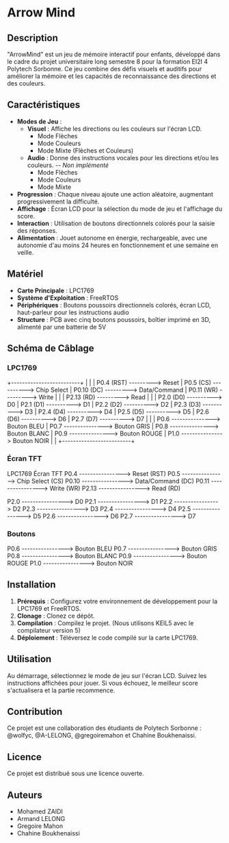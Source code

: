 # Arrow Mind

## Description
"ArrowMind" est un jeu de mémoire interactif pour enfants, développé dans le cadre du projet universitaire long semestre 8 pour la formation EI2I 4 Polytech Sorbonne. Ce jeu combine des défis visuels et auditifs pour améliorer la mémoire et les capacités de reconnaissance des directions et des couleurs.

## Caractéristiques
- **Modes de Jeu** : 
  - **Visuel** : Affiche les directions ou les couleurs sur l'écran LCD.
    - Mode Flèches
    - Mode Couleurs
    - Mode Mixte (Flèches et Couleurs)
  - **Audio** : Donne des instructions vocales pour les directions et/ou les couleurs. -- *Non implémenté*
    - Mode Flèches
    - Mode Couleurs
    - Mode Mixte
- **Progression** : Chaque niveau ajoute une action aléatoire, augmentant progressivement la difficulté.
- **Affichage** : Écran LCD pour la sélection du mode de jeu et l'affichage du score.
- **Interaction** : Utilisation de boutons directionnels colorés pour la saisie des réponses.
- **Alimentation** : Jouet autonome en énergie, rechargeable, avec une autonomie d'au moins 24 heures en fonctionnement et une semaine en veille.

## Matériel
- **Carte Principale** : LPC1769
- **Système d'Exploitation** : FreeRTOS
- **Périphériques** : Boutons poussoirs directionnels colorés, écran LCD, haut-parleur pour les instructions audio
- **Structure** : PCB avec cinq boutons poussoirs, boîtier imprimé en 3D, alimenté par une batterie de 5V

## Schéma de Câblage

### LPC1769
+-------------------------+
| |
| P0.4 (RST) ---------> Reset
| P0.5 (CS) ----------> Chip Select
| P0.10 (DC) ---------> Data/Command
| P0.11 (WR) ---------> Write
| |
| P2.13 (RD) ---------> Read
| |
| P2.0 (D0) ----------> D0
| P2.1 (D1) ----------> D1
| P2.2 (D2) ----------> D2
| P2.3 (D3) ----------> D3
| P2.4 (D4) ----------> D4
| P2.5 (D5) ----------> D5
| P2.6 (D6) ----------> D6
| P2.7 (D7) ----------> D7
| |
| P0.6 ---------------> Bouton BLEU
| P0.7 ---------------> Bouton GRIS
| P0.8 ---------------> Bouton BLANC
| P0.9 ---------------> Bouton ROUGE
| P1.0 ---------------> Bouton NOIR
| |
+-------------------------+

### Écran TFT
LPC1769 Écran TFT
P0.4 ----------------> Reset (RST)
P0.5 ----------------> Chip Select (CS)
P0.10 ----------------> Data/Command (DC)
P0.11 ----------------> Write (WR)
P2.13 ----------------> Read (RD)

P2.0 ----------------> D0
P2.1 ----------------> D1
P2.2 ----------------> D2
P2.3 ----------------> D3
P2.4 ----------------> D4
P2.5 ----------------> D5
P2.6 ----------------> D6
P2.7 ----------------> D7


### Boutons
P0.6 ----------------> Bouton BLEU
P0.7 ----------------> Bouton GRIS
P0.8 ----------------> Bouton BLANC
P0.9 ----------------> Bouton ROUGE
P1.0 ----------------> Bouton NOIR



## Installation
1. **Prérequis** : Configurez votre environnement de développement pour la LPC1769 et FreeRTOS.
2. **Clonage** : Clonez ce dépôt.
3. **Compilation** : Compilez le projet. (Nous utilisons KEIL5 avec le compilateur version 5)
4. **Déploiement** : Téléversez le code compilé sur la carte LPC1769.

## Utilisation
Au démarrage, sélectionnez le mode de jeu sur l'écran LCD. Suivez les instructions affichées pour jouer. Si vous échouez, le meilleur score s'actualisera et la partie recommence.

## Contribution
Ce projet est une collaboration des étudiants de Polytech Sorbonne : @wolfyc, @A-LELONG, @gregoiremahon et Chahine Boukhenaissi.

## Licence
Ce projet est distribué sous une licence ouverte.

## Auteurs
- Mohamed ZAIDI
- Armand LELONG
- Gregoire Mahon
- Chahine Boukhenaissi
